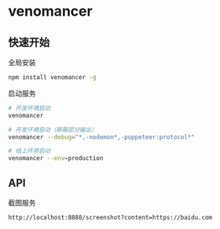 # venomancer

## 快速开始

全局安装

```bash
npm install venomancer -g
```

启动服务

```bash
# 开发环境启动
venomancer 

# 开发环境启动（屏蔽部分输出）
venomancer --debug="*,-nodemon*,-puppeteer:protocol*"

# 线上环境启动
venomancer --env=production
```

## API

截图服务

```bash
http://localhost:8888/screenshot?content=https://baidu.com
```